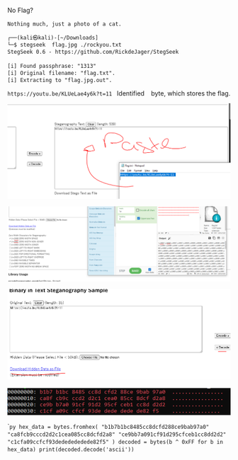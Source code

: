 No Flag?
```
Nothing much, just a photo of a cat.
```

```                                                             
┌──(kali㉿kali)-[~/Downloads]
└─$ stegseek  flag.jpg ./rockyou.txt 
StegSeek 0.6 - https://github.com/RickdeJager/StegSeek

[i] Found passphrase: "1313"
[i] Original filename: "flag.txt".
[i] Extracting to "flag.jpg.out".
```
`https://youtu.be/KLUeLae4y6k?t=11 ‌` Identified ` ` byte, which stores the flag.

![image](https://github.com/vmbx/CTF-Writeup/blob/main/2025/No%20Hack%20No%20CTF%202025/no-flag/p1.png)

![image](https://github.com/vmbx/CTF-Writeup/blob/main/2025/No%20Hack%20No%20CTF%202025/no-flag/p2.png)

![image](https://github.com/vmbx/CTF-Writeup/blob/main/2025/No%20Hack%20No%20CTF%202025/no-flag/p3.png)
​
![image](https://github.com/vmbx/CTF-Writeup/blob/main/2025/No%20Hack%20No%20CTF%202025/no-flag/p4.png)

`‌‌``py
hex_data = bytes.fromhex(
    "b1b7b1bc8485cc8dcfd288ce9bab97a0"
    "ca8fcb9cccd2d2c1cea085cc8dcfd2a8"
    "ce9bb7a091cf91d295cfceb1cc8dd2d2"
    "c1cfa09ccfcf93dededededede82f5"
)
decoded = bytes(b ^ 0xFF for b in hex_data)
print(decoded.decode('ascii'))
``​​​‌‌​‌‌​‌‌‌‌​‌‌​​​‌‌​‌‌‌‌​​‌​​​​‌​​‌​​​​‌​‌‌‌​​‌‌​​‌​​​‌‌​‌‌‌​​‌‌‌‌‌‌​‌​​‌​‌​​​‌​​​‌‌​​‌‌‌​‌​​‌‌​‌‌‌​‌​‌​‌‌‌​​‌​‌‌‌‌​‌​​​​​‌‌​​‌​‌​‌​​​‌‌‌‌‌‌​​‌​‌‌‌​​‌‌‌​​‌‌​​‌‌​​‌‌​‌​​‌​‌‌​‌​​‌​‌‌​​​​​‌‌‌​​‌‌‌​‌​‌​​​​​‌​​​​‌​‌‌‌​​‌‌​​‌​​​‌‌​‌‌‌​​‌‌‌‌‌‌​‌​​‌​‌​‌​‌​​​‌‌​​‌‌‌​‌​​‌‌​‌‌‌​‌‌​‌‌‌‌​‌​​​​​‌​​‌​​​‌‌‌​​‌‌‌‌‌​​‌​​​‌‌‌​‌​​‌​‌​​‌​‌​‌‌‌​​‌‌‌‌‌‌​​‌‌‌​‌​‌‌​​​‌‌‌​​‌‌​​‌​​​‌‌​‌‌‌​‌​​‌​‌‌​‌​​‌​‌‌​​​​​‌‌‌​​‌‌‌‌‌​‌​​​​​‌​​‌‌‌​​‌‌​​‌‌‌‌‌‌​​‌‌‌‌‌​​‌​​‌‌‌‌​‌‌‌‌​‌‌​‌‌‌‌​‌‌​‌‌‌‌​‌‌​‌‌‌‌​‌‌​‌‌‌‌​‌‌​‌‌‌‌​

